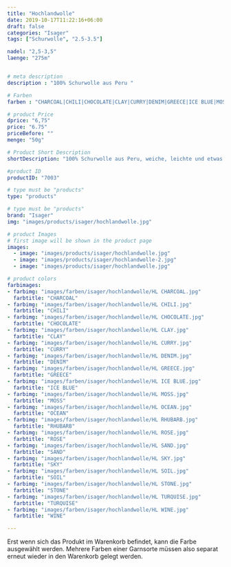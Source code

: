```yaml
---
title: "Hochlandwolle"
date: 2019-10-17T11:22:16+06:00
draft: false
categories: "Isager"
tags: ["Schurwolle", "2.5-3.5"]

nadel: "2,5-3,5" 
laenge: "275m"	


# meta description
description : "100% Schurwolle aus Peru "

# Farben
farben : "CHARCOAL|CHILI|CHOCOLATE|CLAY|CURRY|DENIM|GREECE|ICE BLUE|MOSS|OCEAN|RHUBARB|ROSE|SAND|SKY|SOIL|STONE|TURQUISE|WINE"

# product Price
dprice: "6,75"
price: "6.75"
priceBefore: ""
menge: "50g"

# Product Short Description
shortDescription: "100% Schurwolle aus Peru, weiche, leichte und etwas melierte Wolle"

#product ID
productID: "7003"

# type must be "products"
type: "products"

# type must be "products"
brand: "Isager"
img: "images/products/isager/hochlandwolle.jpg"   

# product Images
# first image will be shown in the product page
images:
  - image: "images/products/isager/hochlandwolle.jpg"
  - image: "images/products/isager/hochlandwolle-2.jpg"
  - image: "images/products/isager/hochlandwolle.jpg"

# product colors
farbimages:
- farbimg: "images/farben/isager/hochlandwolle/HL CHARCOAL.jpg"	
  farbtitle: "CHARCOAL"
- farbimg: "images/farben/isager/hochlandwolle/HL CHILI.jpg"	
  farbtitle: "CHILI"
- farbimg: "images/farben/isager/hochlandwolle/HL CHOCOLATE.jpg"	
  farbtitle: "CHOCOLATE"
- farbimg: "images/farben/isager/hochlandwolle/HL CLAY.jpg"	
  farbtitle: "CLAY"
- farbimg: "images/farben/isager/hochlandwolle/HL CURRY.jpg"	
  farbtitle: "CURRY"
- farbimg: "images/farben/isager/hochlandwolle/HL DENIM.jpg"	
  farbtitle: "DENIM"
- farbimg: "images/farben/isager/hochlandwolle/HL GREECE.jpg"	
  farbtitle: "GREECE"
- farbimg: "images/farben/isager/hochlandwolle/HL ICE BLUE.jpg"	
  farbtitle: "ICE BLUE"
- farbimg: "images/farben/isager/hochlandwolle/HL MOSS.jpg"	
  farbtitle: "MOSS"
- farbimg: "images/farben/isager/hochlandwolle/HL OCEAN.jpg"	
  farbtitle: "OCEAN"
- farbimg: "images/farben/isager/hochlandwolle/HL RHUBARB.jpg"	
  farbtitle: "RHUBARB"
- farbimg: "images/farben/isager/hochlandwolle/HL ROSE.jpg"	
  farbtitle: "ROSE"
- farbimg: "images/farben/isager/hochlandwolle/HL SAND.jpg"	
  farbtitle: "SAND"
- farbimg: "images/farben/isager/hochlandwolle/HL SKY.jpg"	
  farbtitle: "SKY"
- farbimg: "images/farben/isager/hochlandwolle/HL SOIL.jpg"	
  farbtitle: "SOIL"
- farbimg: "images/farben/isager/hochlandwolle/HL STONE.jpg"	
  farbtitle: "STONE"
- farbimg: "images/farben/isager/hochlandwolle/HL TURQUISE.jpg"	
  farbtitle: "TURQUISE"
- farbimg: "images/farben/isager/hochlandwolle/HL WINE.jpg"	
  farbtitle: "WINE"

---
```


Erst wenn sich das Produkt im Warenkorb befindet, kann die Farbe ausgewählt werden.
Mehrere Farben einer Garnsorte müssen also separat erneut wieder in den Warenkorb gelegt werden.
